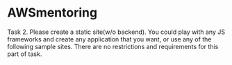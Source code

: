 # AWSmentoring

Task 2.	Please create a static site(w/o backend). 
You could play with any JS frameworks and create any application that you want, 
or use any of the following sample sites. There are no restrictions and 
requirements for this part of task. 